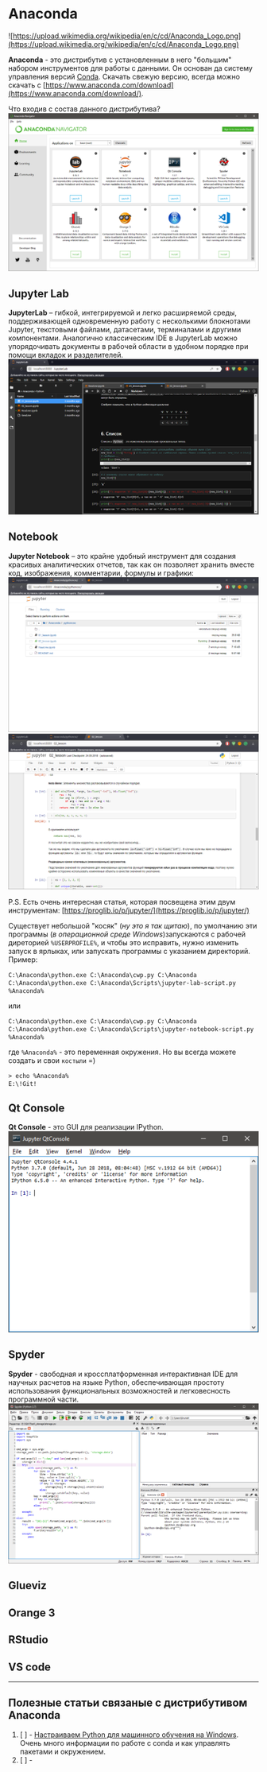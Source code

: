 # Anaconda
![https://upload.wikimedia.org/wikipedia/en/c/cd/Anaconda_Logo.png](https://upload.wikimedia.org/wikipedia/en/c/cd/Anaconda_Logo.png)

**Anaconda** - это дистрибутив с установленным в него "большим" набором инструментов для работы с данными. Он основан да систему управления версий [Conda](https://conda.io/docs/). Скачать свежую версию, всегда можно скачать с [https://www.anaconda.com/download](https://www.anaconda.com/download/).

Что входив с состав данного дистрибутива?    
![./img/anaconda_navigator.png](./img/anaconda_navigator.png)    

## Jupyter Lab
**JupyterLab** – гибкой, интегрируемой и легко расширяемой среды, поддерживающей одновременную работу с несколькими блокнотами Jupyter, текстовыми файлами, датасетами, терминалами и другими компонентами. Аналогично классическим IDE в JupyterLab можно упорядочивать документы в рабочей области в удобном порядке при помощи вкладок и разделителей.    
![./img/anaconda_jupyterlab.png](./img/anaconda_jupyterlab.png)    

## Notebook
**Jupyter Notebook** – это крайне удобный инструмент для создания красивых аналитических отчетов, так как он позволяет хранить вместе код, изображения, комментарии, формулы и графики:    
![./img/anaconda_jupyternotebook.png](./img/anaconda_jupyternotebook.png)    
![./img/anaconda_jupyternotebook_view.png](./img/anaconda_jupyternotebook_view.png)    

P.S. Есть очень интересная статья, которая посвещена этим двум инструментам: [https://proglib.io/p/jupyter/](https://proglib.io/p/jupyter/)

Существует небольшой "косяк" (_ну это я так щитаю_), по умолчанию эти программы (_в операционной среде Windows_)запускаются с рабочей диреторией `%USERPROFILE%`, и чтобы это исправить, нужно изменить запуск в ярлыках, или запускать программы с указанием директорий.    
Пример:
```console
C:\Anaconda\python.exe C:\Anaconda\cwp.py C:\Anaconda C:\Anaconda\python.exe C:\Anaconda\Scripts\jupyter-lab-script.py %Anaconda%
```
или
```console
C:\Anaconda\python.exe C:\Anaconda\cwp.py C:\Anaconda C:\Anaconda\python.exe C:\Anaconda\Scripts\jupyter-notebook-script.py %Anaconda%
```
где `%Anaconda%` - это переменная окружения. Но вы всегда можете создать и свои `костыли` =)
```console
> echo %Anaconda%
E:\!Git!
```

## Qt Console
**Qt Console** - это GUI для реализации IPython.    
![./img/anaconda_qt_console.png](./img/anaconda_qt_console.png)    

## Spyder
**Spyder** - свободная и кроссплатформенная интерактивная IDE для научных расчетов на языке Python, обеспечивающая простоту использования функциональных возможностей и легковесность программной части.    
![./img/anaconda_qt_spyder.png](./img/anaconda_spyder.png)    

## Glueviz

## Orange 3

## RStudio

## VS code

---

## Полезные статьи связаные с дистрибутивом Anaconda

1. [ ] - [Настраиваем Python для машинного обучения на Windows](https://proglib.io/p/ml-python-setup/). Очень много информации по работе с conda и как управлять пакетами и окружением.
2. [ ] - 
